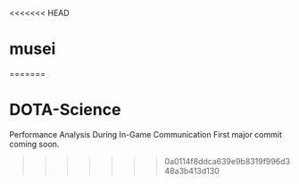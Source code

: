 <<<<<<< HEAD
# musei
=======
# DOTA-Science
Performance Analysis During In-Game Communication
First major commit coming soon.
>>>>>>> 0a0114f8ddca639e9b8319f996d348a3b413d130
